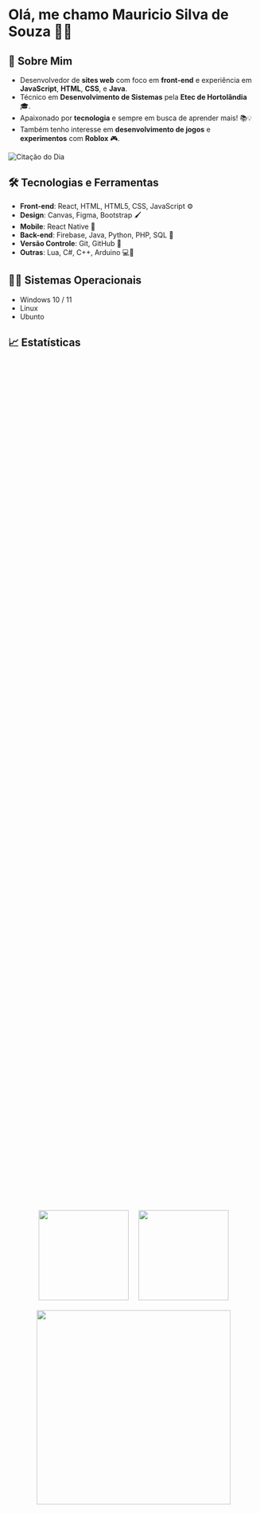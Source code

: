 # Olá, me chamo Mauricio Silva de Souza 👋✨

## 🚀 Sobre Mim
- Desenvolvedor de **sites web** com foco em **front-end** e experiência em **JavaScript**, **HTML**, **CSS**, e **Java**.
- Técnico em **Desenvolvimento de Sistemas** pela **Etec de Hortolândia** 🎓.
- Apaixonado por **tecnologia** e sempre em busca de aprender mais! 📚💡
- Também tenho interesse em **desenvolvimento de jogos** e **experimentos** com **Roblox** 🎮.

![Citação do Dia](https://quotes-github-readme.vercel.app/api?type=horizontal&theme=dark)

## 🛠️ Tecnologias e Ferramentas
- **Front-end**: React, HTML, HTML5, CSS, JavaScript ⚙️
- **Design**: Canvas, Figma, Bootstrap 🖌
- **Mobile**: React Native 📱
- **Back-end**: Firebase, Java, Python, PHP, SQL 🔧
- **Versão Controle**: Git, GitHub 🔑
- **Outras**: Lua, C#, C++, Arduino 💻🔌

## 👨‍💻 Sistemas Operacionais 
-  Windows 10 / 11
-  Linux
-  Ubunto
## 📈 Estatísticas

<div style="display: flex; flex-direction: column; align-items: center; justify-content: center; gap: 20px; height: 100vh;">
  <div style="display: flex; justify-content: center; gap: 20px;">
    <img height="181px" src="https://github-readme-stats.vercel.app/api?username=Mauro0Mau&title_color=3772FF&bg_color=020c0d&icon_color=52D9D9&text_color=52D9D9&border_color=3772FF&show_icons=true" />
    
  <img height="181px" src="https://github-readme-stats.vercel.app/api/top-langs/?username=Mauro0Mau&layout=compact&title_color=3772FF&bg_color=020c0d&text_color=52D9D9&border_color=3772FF" />
  </div>

  <img height="390px" src="https://github-readme-activity-graph.vercel.app/graph?username=Mauro0Mau&bg_color=020c0d&color=3772FF&line=52D9D9&point=66e4f2&area=true&hide_border=true" />
</div>




## 💼 Meus Projetos
- **[Jyn Nutritive](https://github.com/Mauro0Mau/Jyn-Nutritive)**: Projeto desenvolvido na Etec de Hortolândia, versão atual em desenvolvimento 🔄.
- **[Portfolio](https://github.com/Mauro0Mau/portfolio)**: Portfólio com meus projetos e interesses relacionados à programação, versão atual em desenvolvimento 🖥️.
- **[Lua_Roblox](https://github.com/Mauro0Mauo/lua_roblox)**: Experimentos com Roblox e desenvolvimento de jogos 🎮.
- **[Brazilian Waters](https://github.com/Mauro0Mau/Brazilian-Waters)**: TCC sobre a vida marinha no Brasil 🌊🐠.
- **[HTML-CSS](https://github.com/Mauro0Mau/html-css)**: Curso de HTML5 e CSS3 do Curso em Vídeo 💻.
- **[JavaScript](https://github.com/Mauro0Mau/javascript)**: Prática de JavaScript ⚡.
- **[Site Sukuna](https://github.com/Mauro0Mau/site_sukuna)**: Site sobre o Rei das Maldições.
- **[Contatos](https://github.com/Mauro0Mau/contatos)**: Sistema de contatos 📇.
- **[Recomendacoes](https://github.com/Mauro0Mau/recomendacoes)**: Recomendações de filmes 🎬🍿.
- **[JavaScript Fundamentos](https://github.com/Mauro0Mau/javascript-fundamentos)**: Fundamentos de JavaScript 🔍.
- **[Sundae](https://github.com/Mauro0Mau/sundae)**: Site sobre a sobremesa sundae 🍨.
- **[Projeto Social](https://github.com/Mauro0Mau/projeto-social)**: Projeto de redes sociais 🌐.
- **[Projeto Android](https://github.com/Mauro0Mau/projeto-android)**: Projeto sobre o mercado do Android 📱.

## 📬 Entre em Contato
- E-mail: [mauriciodasilvadesouza7270@gmail.com](mailto:mauriciodasilvadesouza7270@gmail.com) 📧
- LinkedIn: [Mauricio da Silva de Souza](https://www.linkedin.com/in/mauricio-silva-43885b26) 🔗
